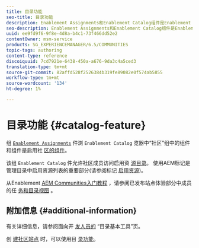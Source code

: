 ```yaml
---
title: 目录功能
seo-title: 目录功能
description: Enablement Assignments和Enablement Catalog组件是Enablement Community的组件
seo-description: Enablement Assignments和Enablement Catalog组件是Enablement Community的组件
uuid: ee9fd9f6-9f8e-4d8a-b4c1-73f466dd52e2
contentOwner: msm-service
products: SG_EXPERIENCEMANAGER/6.5/COMMUNITIES
topic-tags: authoring
content-type: reference
discoiquuid: 7cd7921e-6438-450a-a676-9da3c4a5ced3
translation-type: tm+mt
source-git-commit: 82affd528f2526384b319fe89082e0f574ab5855
workflow-type: tm+mt
source-wordcount: '134'
ht-degree: 1%

---
```



# 目录功能 {#catalog-feature}

组 [`Enablement Assignments`](assignments.md) 件浏 `Enablement Catalog` 览器中“社区”组中的组件和组件是启用社 [区的组件](overview.md#enablement-community)。

该组 `Enablement Catalog` 件允许社区成员访问启用资 [源目录](resources.md)。 使用AEM标记是管理目录中启用资源列表的重要部分(请参阅标记 [启用资源](tag-resources.md))。

从Enablement [AEM Communities入门教程](getting-started-enablement.md) ，请参阅已发布站点体验部分中成员的任 [务和目录视图](enablement-published-site.md) 。

## 附加信息 {#additional-information}

有关详细信息，请参阅面向开 [发人员的](catalog-developer-essentials.md) “目录基本工具”页。

创 [建社区站点](functions.md#catalog-function) 时，可以使用目 [录功能](sites-console.md)。

